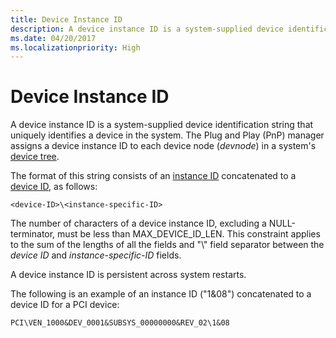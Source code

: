 ```yaml
---
title: Device Instance ID
description: A device instance ID is a system-supplied device identification string that uniquely identifies a device in the system.
ms.date: 04/20/2017
ms.localizationpriority: High
---
```


# Device Instance ID


A device instance ID is a system-supplied device identification string that uniquely identifies a device in the system. The Plug and Play (PnP) manager assigns a device instance ID to each device node (*devnode*) in a system's [device tree](../kernel/device-tree.md).




The format of this string consists of an [instance ID](instance-ids.md) concatenated to a [device ID](device-ids.md), as follows:

`<device-ID>\<instance-specific-ID>`

The number of characters of a device instance ID, excluding a NULL-terminator, must be less than MAX_DEVICE_ID_LEN. This constraint applies to the sum of the lengths of all the fields and "\\" field separator between the *device ID* and *instance-specific-ID* fields.

A device instance ID is persistent across system restarts.

The following is an example of an instance ID ("1&08") concatenated to a device ID for a PCI device:

`PCI\VEN_1000&DEV_0001&SUBSYS_00000000&REV_02\1&08`

 

